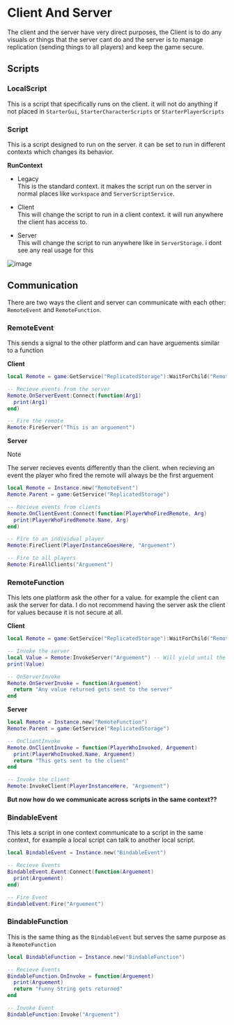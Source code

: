 # Client And Server
The client and the server have very direct purposes, the Client is to do any visuals or things that the server cant do and the server is to manage replication (sending things to all players) and keep the game secure.

## Scripts

### LocalScript
This is a script that specifically runs on the client. it will not do anything if not placed in `StarterGui`, `StarterCharacterScripts` or `StarterPlayerScripts`

### Script
This is a script designed to run on the server. it can be set to run in different contexts which changes its behavior.

**RunContext**


- Legacy<br>
This is the standard context. it makes the script run on the server in normal places like `workspace` and `ServerScriptService`.

- Client<br>
This will change the script to run in a client context. it will run anywhere the client has access to.

- Server<br>
This will change the script to run anywhere like in `ServerStorage`. i dont see any real usage for this

![image](https://github.com/dazscripts/ScriptingLessons/assets/71845855/c7c35008-e875-4cff-996a-c80a3c40c390)


## Communication
There are two ways the client and server can communicate with each other: `RemoteEvent` and `RemoteFunction`.

### RemoteEvent
This sends a signal to the other platform and can have arguements similar to a function

**Client**
```lua
local Remote = game:GetService("ReplicatedStorage"):WaitForChild("RemoteEvent")

-- Recieve events from the server
Remote.OnServerEvent:Connect(function(Arg1)
  print(Arg1)
end)

-- Fire the remote
Remote:FireServer("This is an arguement")
```

**Server**
> [!NOTE]
> The server recieves events differently than the client. when recieving an event the player who fired the remote will always be the first arguement
```lua
local Remote = Instance.new("RemoteEvent")
Remote.Parent = game:GetService("ReplicatedStorage")

-- Recieve events from clients
Remote.OnClientEvent:Connect(function(PlayerWhoFiredRemote, Arg)
  print(PlayerWhoFiredRemote.Name, Arg)
end)

-- Fire to an individual player
Remote:FireClient(PlayerInstanceGoesHere, "Arguement")

-- Fire to all players
Remote:FireAllClients("Arguement")
```

### RemoteFunction
This lets one platform ask the other for a value. for example the client can ask the server for data. I do not recommend having the server ask the client for values because it is not secure at all.

**Client**
```lua
local Remote = game:GetService("ReplicatedStorage"):WaitForChild("RemoteFunction")

-- Invoke the server
local Value = Remote:InvokeServer("Arguement") -- Will yield until the server returns a value
print(Value)

-- OnServerInvoke
Remote.OnServerInvoke = function(Arguement)
  return "Any value returned gets sent to the server"
end
```

**Server**
```lua
local Remote = Instance.new("RemoteFunction")
Remote.Parent = game:GetService("ReplicatedStorage")

-- OnClientInvoke
Remote.OnClientInvoke = function(PlayerWhoInvoked, Arguement)
  print(PlayerWhoInvoked.Name, Arguement)
  return "This gets sent to the client"
end

-- Invoke the client
Remote:InvokeClient(PlayerInstanceHere, "Arguement")
```

**But now how do we communicate across scripts in the same context??**

### BindableEvent
This lets a script in one context communicate to a script in the same context, for example a local script can talk to another local script.

```lua
local BindableEvent = Instance.new("BindableEvent")

-- Recieve Events
BindableEvent.Event:Connect(function(Arguement)
  print(Arguement)
end)

-- Fire Event
BindableEvent:Fire("Arguement")
```

### BindableFunction
This is the same thing as the `BindableEvent` but serves the same purpose as a `RemoteFunction`

```lua
local BindableFunction = Instance.new("BindableFunction")

-- Recieve Events
BindableFunction.OnInvoke = function(Arguement)
  print(Arguement)
  return "Funny String gets returned"
end

-- Invoke Event
BindableFunction:Invoke("Arguement")
```
